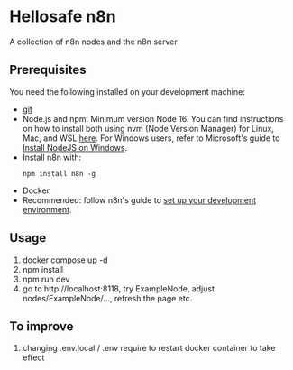 # Hellosafe n8n

A collection of n8n nodes and the n8n server

## Prerequisites

You need the following installed on your development machine:

* [git](https://git-scm.com/downloads)
* Node.js and npm. Minimum version Node 16. You can find instructions on how to install both using nvm (Node Version Manager) for Linux, Mac, and WSL [here](https://github.com/nvm-sh/nvm). For Windows users, refer to Microsoft's guide to [Install NodeJS on Windows](https://docs.microsoft.com/en-us/windows/dev-environment/javascript/nodejs-on-windows).
* Install n8n with:
	```
	npm install n8n -g
	```
* Docker
* Recommended: follow n8n's guide to [set up your development environment](https://docs.n8n.io/integrations/creating-nodes/build/node-development-environment/).


## Usage
1. docker compose up -d
2. npm install
3. npm run dev
4. go to http://localhost:8118, try ExampleNode, adjust nodes/ExampleNode/..., refresh the page etc.


## To improve
1. changing .env.local / .env require to restart docker container to take effect